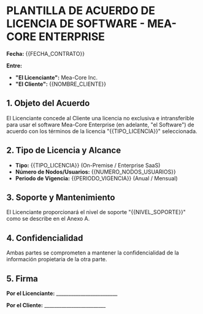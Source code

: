 # PLANTILLA DE ACUERDO DE LICENCIA DE SOFTWARE - MEA-CORE ENTERPRISE

**Fecha:** {{FECHA_CONTRATO}}

**Entre:**

- **"El Licenciante":** Mea-Core Inc.
- **"El Cliente":** {{NOMBRE_CLIENTE}}

## 1. Objeto del Acuerdo

El Licenciante concede al Cliente una licencia no exclusiva e intransferible para usar el software Mea-Core Enterprise (en adelante, "el Software") de acuerdo con los términos de la licencia "{{TIPO_LICENCIA}}" seleccionada.

## 2. Tipo de Licencia y Alcance

- **Tipo:** {{TIPO_LICENCIA}} (On-Premise / Enterprise SaaS)
- **Número de Nodos/Usuarios:** {{NUMERO_NODOS_USUARIOS}}
- **Periodo de Vigencia:** {{PERIODO_VIGENCIA}} (Anual / Mensual)

## 3. Soporte y Mantenimiento

El Licenciante proporcionará el nivel de soporte "{{NIVEL_SOPORTE}}" como se describe en el Anexo A.

## 4. Confidencialidad

Ambas partes se comprometen a mantener la confidencialidad de la información propietaria de la otra parte.

## 5. Firma

**Por el Licenciante:** _________________________

**Por el Cliente:** _________________________
